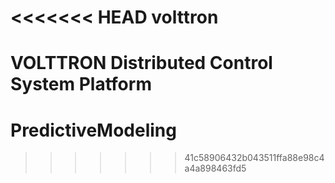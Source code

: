 <<<<<<< HEAD
volttron
========

VOLTTRON Distributed Control System Platform
=======
# PredictiveModeling
>>>>>>> 41c58906432b043511ffa88e98c4a4a898463fd5
